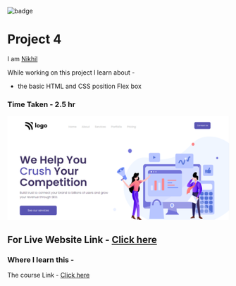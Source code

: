 
![badge](https://img.shields.io/badge/HTML-CSS-blue)
# Project 4

 I am [Nikhil](https://github.com/nikhilbhosale999)


While working on this project I learn about - 
-  the basic HTML and CSS position Flex box


### Time Taken - 2.5 hr

![Completed Website](./Completed.png)
## For Live Website Link - [Click here](https://codecolt-project4.netlify.app)

### Where I learn this -
The course Link - [Click here](https://ineuron.ai/course/Full-Stack-Javascript-Web-Developer)





